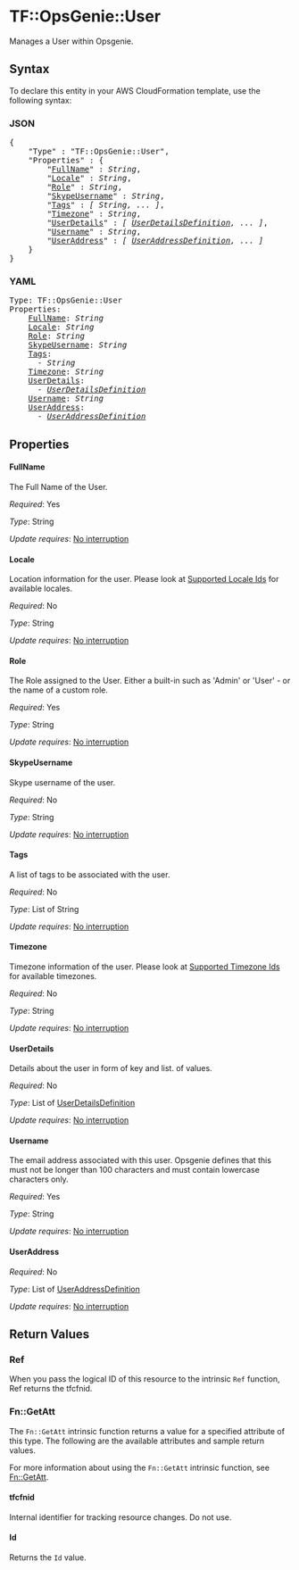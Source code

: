 # TF::OpsGenie::User

Manages a User within Opsgenie.

## Syntax

To declare this entity in your AWS CloudFormation template, use the following syntax:

### JSON

<pre>
{
    "Type" : "TF::OpsGenie::User",
    "Properties" : {
        "<a href="#fullname" title="FullName">FullName</a>" : <i>String</i>,
        "<a href="#locale" title="Locale">Locale</a>" : <i>String</i>,
        "<a href="#role" title="Role">Role</a>" : <i>String</i>,
        "<a href="#skypeusername" title="SkypeUsername">SkypeUsername</a>" : <i>String</i>,
        "<a href="#tags" title="Tags">Tags</a>" : <i>[ String, ... ]</i>,
        "<a href="#timezone" title="Timezone">Timezone</a>" : <i>String</i>,
        "<a href="#userdetails" title="UserDetails">UserDetails</a>" : <i>[ <a href="userdetailsdefinition.md">UserDetailsDefinition</a>, ... ]</i>,
        "<a href="#username" title="Username">Username</a>" : <i>String</i>,
        "<a href="#useraddress" title="UserAddress">UserAddress</a>" : <i>[ <a href="useraddressdefinition.md">UserAddressDefinition</a>, ... ]</i>
    }
}
</pre>

### YAML

<pre>
Type: TF::OpsGenie::User
Properties:
    <a href="#fullname" title="FullName">FullName</a>: <i>String</i>
    <a href="#locale" title="Locale">Locale</a>: <i>String</i>
    <a href="#role" title="Role">Role</a>: <i>String</i>
    <a href="#skypeusername" title="SkypeUsername">SkypeUsername</a>: <i>String</i>
    <a href="#tags" title="Tags">Tags</a>: <i>
      - String</i>
    <a href="#timezone" title="Timezone">Timezone</a>: <i>String</i>
    <a href="#userdetails" title="UserDetails">UserDetails</a>: <i>
      - <a href="userdetailsdefinition.md">UserDetailsDefinition</a></i>
    <a href="#username" title="Username">Username</a>: <i>String</i>
    <a href="#useraddress" title="UserAddress">UserAddress</a>: <i>
      - <a href="useraddressdefinition.md">UserAddressDefinition</a></i>
</pre>

## Properties

#### FullName

The Full Name of the User.

_Required_: Yes

_Type_: String

_Update requires_: [No interruption](https://docs.aws.amazon.com/AWSCloudFormation/latest/UserGuide/using-cfn-updating-stacks-update-behaviors.html#update-no-interrupt)

#### Locale

Location information for the user. Please look at [Supported Locale Ids](https://docs.opsgenie.com/docs/supported-locales) for available locales.

_Required_: No

_Type_: String

_Update requires_: [No interruption](https://docs.aws.amazon.com/AWSCloudFormation/latest/UserGuide/using-cfn-updating-stacks-update-behaviors.html#update-no-interrupt)

#### Role

The Role assigned to the User. Either a built-in such as 'Admin' or 'User' - or the name of a custom role.

_Required_: Yes

_Type_: String

_Update requires_: [No interruption](https://docs.aws.amazon.com/AWSCloudFormation/latest/UserGuide/using-cfn-updating-stacks-update-behaviors.html#update-no-interrupt)

#### SkypeUsername

Skype username of the user.

_Required_: No

_Type_: String

_Update requires_: [No interruption](https://docs.aws.amazon.com/AWSCloudFormation/latest/UserGuide/using-cfn-updating-stacks-update-behaviors.html#update-no-interrupt)

#### Tags

A list of tags to be associated with the user.

_Required_: No

_Type_: List of String

_Update requires_: [No interruption](https://docs.aws.amazon.com/AWSCloudFormation/latest/UserGuide/using-cfn-updating-stacks-update-behaviors.html#update-no-interrupt)

#### Timezone

Timezone information of the user. Please look at [Supported Timezone Ids](https://docs.opsgenie.com/docs/supported-timezone-ids) for available timezones.

_Required_: No

_Type_: String

_Update requires_: [No interruption](https://docs.aws.amazon.com/AWSCloudFormation/latest/UserGuide/using-cfn-updating-stacks-update-behaviors.html#update-no-interrupt)

#### UserDetails

Details about the user in form of key and list. of values.

_Required_: No

_Type_: List of <a href="userdetailsdefinition.md">UserDetailsDefinition</a>

_Update requires_: [No interruption](https://docs.aws.amazon.com/AWSCloudFormation/latest/UserGuide/using-cfn-updating-stacks-update-behaviors.html#update-no-interrupt)

#### Username

The email address associated with this user. Opsgenie defines that this must not be longer than 100 characters and must contain lowercase characters only.

_Required_: Yes

_Type_: String

_Update requires_: [No interruption](https://docs.aws.amazon.com/AWSCloudFormation/latest/UserGuide/using-cfn-updating-stacks-update-behaviors.html#update-no-interrupt)

#### UserAddress

_Required_: No

_Type_: List of <a href="useraddressdefinition.md">UserAddressDefinition</a>

_Update requires_: [No interruption](https://docs.aws.amazon.com/AWSCloudFormation/latest/UserGuide/using-cfn-updating-stacks-update-behaviors.html#update-no-interrupt)

## Return Values

### Ref

When you pass the logical ID of this resource to the intrinsic `Ref` function, Ref returns the tfcfnid.

### Fn::GetAtt

The `Fn::GetAtt` intrinsic function returns a value for a specified attribute of this type. The following are the available attributes and sample return values.

For more information about using the `Fn::GetAtt` intrinsic function, see [Fn::GetAtt](https://docs.aws.amazon.com/AWSCloudFormation/latest/UserGuide/intrinsic-function-reference-getatt.html).

#### tfcfnid

Internal identifier for tracking resource changes. Do not use.

#### Id

Returns the <code>Id</code> value.

